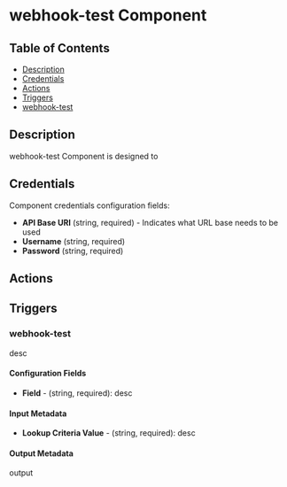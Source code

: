 # webhook-test Component

## Table of Contents

* [Description](#description)
* [Credentials](#credentials)
* [Actions](#actions)
* [Triggers](#triggers) 
 * [webhook-test](#webhook--test)

## Description

webhook-test Component is designed to 

## Credentials

Component credentials configuration fields: 
* **API Base URI**  (string, required) - Indicates what URL base needs to be used
* **Username**  (string, required)
* **Password**  (string, required)

## Actions

## Triggers 
 
### webhook-test 

desc

#### Configuration Fields

* **Field** - (string, required): desc

#### Input Metadata

* **Lookup Criteria Value** - (string, required): desc

#### Output Metadata

output
